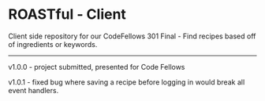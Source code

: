 # ROASTful - Client
Client side repository for our CodeFellows 301 Final - Find recipes based off of ingredients or keywords.
<hr>
v1.0.0 - project submitted, presented for Code Fellows 

v1.0.1 - fixed bug where saving a recipe before logging in would break all event handlers.
